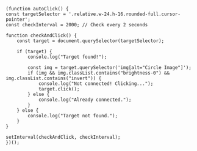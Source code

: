 
    (function autoClick() {
    const targetSelector = '.relative.w-24.h-16.rounded-full.cursor-pointer';
    const checkInterval = 2000; // Check every 2 seconds

    function checkAndClick() {
        const target = document.querySelector(targetSelector);

        if (target) {
            console.log("Target found!");

            const img = target.querySelector('img[alt="Circle Image"]');
            if (img && img.classList.contains("brightness-0") && img.classList.contains("invert")) {
                console.log("Not connected! Clicking...");
                target.click();
            } else {
                console.log("Already connected.");
            }
        } else {
            console.log("Target not found.");
        }
    }

    setInterval(checkAndClick, checkInterval);
    })();


